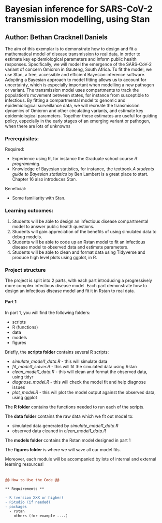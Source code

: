 # Bayesian inference for SARS-CoV-2 transmission modelling, using Stan

## Author: Bethan Cracknell Daniels

The aim of this exemplar is to demonstrate how to design and fit a mathematical model of disease transmission to real data, in order to estimate key epidemiological parameters and inform public health responses. Specifically, we will model the emergence of the SARS-CoV-2 variant of concern Omicron in Gauteng, South Africa. To fit the model, we use Stan, a free, accessible and efficient Bayesian inference software. Adopting a Bayesian approach to model fitting allows us to account for uncertainty, which is especially important when modelling a new pathogen or variant. The transmission model uses compartments to track the population’s movement between states, for instance from susceptible to infectious. By fitting a compartmental model to genomic and epidemiological surveillance data, we will recreate the transmission dynamics of Omicron and other circulating variants, and estimate key epidemiological parameters. Together these estimates are useful for guiding policy, especially in the early stages of an emerging variant or pathogen, when there are lots of unknowns

### Prerequisites:

Required:
- Experience using R, for instance the Graduate school course *R programming*.
- Knowledge of Bayesian statistics, for instance, the textbook *A students guide to Bayesian statistics* by Ben Lambert is a great place to start. Chapter 16 also introduces Stan. 

Beneficial:
- Some familiarity with Stan. 

### Learning outcomes:

1.	Students will be able to design an infectious disease compartmental model to answer public health questions. 
2.	Students will gain appreciation of the benefits of using simulated data to debug models.  
3.	Students will be able to code up an Rstan model to fit an infectious disease model to observed data and estimate parameters.
4.	Students will be able to clean and format data using Tidyverse and produce high level plots using ggplot, in R. 

### Project structure 

The project is split into 2 parts, with each part introducing a progressively more complex infectious disease model. Each part demonstrate how to design an infectious disease model and fit it in Rstan to real data. 

#### Part 1 

In part 1, you will find the following folders: 

- scripts
- R (functions)
- data
- models
- figures 


Briefly, the **scripts folder** contains several R scripts:
 
- *simulate_model1_data.R* - this will simulate data
- *fit_model1_solver.R* - this will fit the simulated data using Rstan 
- *clean_model1_data.R* - this will clean and format the observed data, using tidyr
- *diagnose_model.R*  - this will check the model fit and help diagnose issues 
- *plot_model.R* - this will plot the model output against the observed data, using ggplot

The **R folder** contains the functions needed to run each of the scripts. 

The **data folder** contains the raw data which we fit out model to:

- simulated data generated by *simulate_model1_data.R*
- observed data cleaned in *clean_model1_data.R*

The **models folder** contains the Rstan model designed in part 1 

The **figures folder** is where we will save all our model fits. 

Moreover, each module will be accompanied  by lots of internal and external learning resources! 

##### 

```diff 

@@ How to Use the Code @@

** Requirements **

- R (version XXX or higher)
- RStudio (if needed)
- packages
  - rstan
  - others (for example ....)


